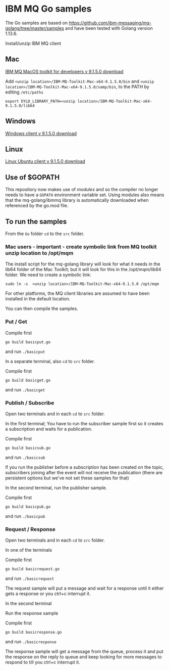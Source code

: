 # IBM MQ Go samples
The Go samples are based on https://github.com/ibm-messaging/mq-golang/tree/master/samples and have been tested with Golang version 1.13.6.

Install/unzip IBM MQ client

## Mac

[IBM MQ MacOS toolkit for developers v 9.1.5.0 download](https://public.dhe.ibm.com/ibmdl/export/pub/software/websphere/messaging/mqdev/mactoolkit/)

Add
`<unzip location>/IBM-MQ-Toolkit-Mac-x64-9.1.5.0/bin` and
`<unzip location>/IBM-MQ-Toolkit-Mac-x64-9.1.5.0/samp/bin`, to the PATH by editing `/etc/paths`

`export DYLD_LIBRARY_PATH=<unzip location>/IBM-MQ-Toolkit-Mac-x64-9.1.5.0/lib64`

## Windows

[Windows client v 9.1.5.0 download](https://www-945.ibm.com/support/fixcentral/swg/selectFixes?parent=ibm~WebSphere&product=ibm/WebSphere/WebSphere+MQ&release=9.1.5&platform=Windows+64-bit,+x86&function=fixId&fixids=9.1.5.0-IBM-MQC-Win64+&useReleaseAsTarget=true&includeSupersedes=0)


## Linux

[Linux Ubuntu client v 9.1.5.0 download](https://www-945.ibm.com/support/fixcentral/swg/selectFixes?parent=ibm~WebSphere&product=ibm/WebSphere/WebSphere+MQ&release=9.1.5&platform=Linux+64-bit,x86_64&function=fixId&fixids=9.1.5.0-IBM-MQC-UbuntuLinuxX64+&useReleaseAsTarget=true&includeSupersedes=0)

## Use of $GOPATH

This repository now makes use of *modules* and so the compiler no longer needs to have a `GOPATH` environment variable set. Using modules also means
that the mq-golang/ibmmq library is automatically downloaded when referenced by the go.mod file.

## To run the samples

From the `Go` folder `cd` to the `src` folder.

### Mac users - important - create symbolic link from MQ toolkit unzip location to /opt/mqm

The install script for the mq-golang library will look for what it needs in the lib64 folder of the Mac Toolkit;
but it will look for this in the /opt/mqm/lib64 folder.
We need to create a symbolic link:

`sudo ln -s  <unzip location>/IBM-MQ-Toolkit-Mac-x64-9.1.5.0 /opt/mqm`

For other platforms, the MQ client libraries are assumed to
have been installed in the default location.

You can then compile the samples.

### Put / Get
Compile first

`go build basicput.go`

and run
`./basicput`

In a separate terminal, also `cd` to `src` folder.

Compile first

`go build basicget.go`

and run
`./basicget`

### Publish / Subscribe

Open two terminals and in each `cd` to `src` folder.

In the first terminal;
You have to run the subscriber sample first so it creates a subscription and waits for a publication.

Compile first

`go build basicsub.go`

and run
`./basicsub`

If you run the publisher before a subscription has been created on the topic, subscribers joining after the event will not receive the publication (there are persistent options but we've not set these samples for that)

In the second terminal, run the publisher sample.

Compile first

`go build basicpub.go`

and run
`./basicpub`

### Request / Response

Open two terminals and in each `cd` to `src` folder.

In one of the terminals

Compile first

`go build basicrequest.go`

and run
`./basicrequest`

The request sample will put a message and wait for a response until it either gets a response or you ctrl+c interrupt it.

In the second terminal

Run the response sample

Compile first

`go build basicresponse.go`

and run
`./basicresponse`

The response sample will get a message from the queue, process it and put the response on the reply to queue and keep looking for more messages to respond to till you ctrl+c interrupt it.
